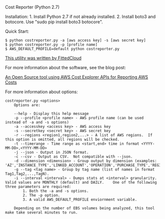 Cost Reporter (Python 2.7)

Installation:
    1. Install Python 2.7 if not already installed.
    2. Install boto3 and botocore.  Use "sudo pip install boto3 botocore".

Quick Start:
```
$ python costreporter.py -a [aws access key] -s [aws secret key]
$ python costreporter.py -p [profile name]
$ AWS_DEFAULT_PROFILE=default python costreporter.py
```
[This utility was written by FittedCloud](https://www.fittedcloud.com)


For more information about the software, see the blog post:

[An Open Source tool using AWS Cost Explorer APIs for Reporting AWS Costs](https://www.fittedcloud.com/blog/open-source-tool-reporting-aws-costs/)

For more information about options:
```
costreporter.py <options>
	Options are:

	--help - Display this help message
	-p --profile <profile name> - AWS profile name (can be used instead of -a and -s options)
	-a --accesskey <access key> - AWS access key
	-s --secretkey <secret key> - AWS secret key
	-r --regions <region1,region2,...> - A list of AWS regions.  If this option is omitted, all regions will be checked.
	-t --timerange - Time range as <start,end> time in format <YYYY-MM-DD>,<YYYY-MM-DD>
	-j --json - Output in JSON format.
	-c --csv - Output as CSV.  Not compatible with --json.
	-d --dimension <dimension> - Group output by dimension (examples: 'AZ','INSTANCE_TYPE','LINKED_ACCOUNT','OPERATION','PURCHASE_TYPE','REGION','SERVICE','USAGE_TYPE','USAGE_TYPE_GROUP','RECORD_TYPE','OPERATING_SYSTEM','TENANCY','SCOPE','PLATFORM','SUBSCRIPTION_ID','LEGAL_ENTITY_NAME','DEPLOYMENT_OPTION','DATABASE_ENGINE','CACHE_ENGINE','INSTANCE_TYPE_FAMILY')
	-g --tag <tag name> - Group by tag name (list of names in format Tag1,Tag2,...,TagN).
	-i --interval <interval> - Dumps stats at <interval> granularity.  Valid values are MONTHLY (default) and DAILY.	One of the following three parameters are required:
		1. Both the -a and -s options.
		2. The -p option.
		3. A valid AWS_DEFAULT_PROFILE enviornment variable.

	Depending on the number of EBS volumes being analyzed, this tool make take several minutes to run.
```
